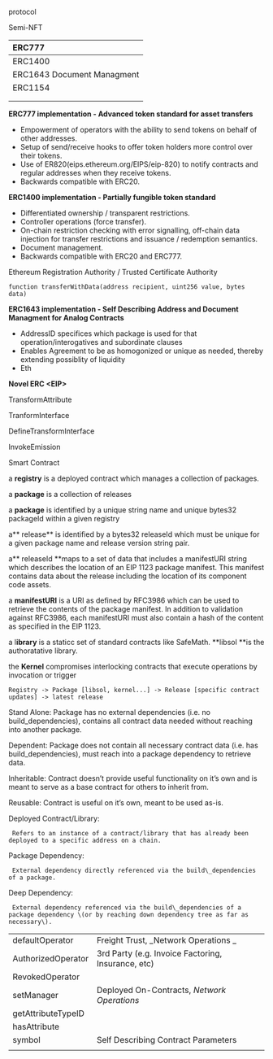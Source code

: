 protocol

Semi-NFT

| ERC777 |
| :--- |
| ERC1400 |
| ERC1643 Document Managment |
| ERC1154 |
|  |
|  |

**ERC777 implementation - Advanced token standard for asset transfers**

* Empowerment of operators with the ability to send tokens on behalf of other addresses.
* Setup of send/receive hooks to offer token holders more control over their tokens.
* Use of ER820\(eips.ethereum.org/EIPS/eip-820\) to notify contracts and regular addresses when they receive tokens.
* Backwards compatible with ERC20.

**ERC1400 implementation - Partially fungible token standard**

* Differentiated ownership / transparent restrictions.
* Controller operations \(force transfer\).
* On-chain restriction checking with error signalling, off-chain data injection for transfer restrictions and issuance / redemption semantics.
* Document management.
* Backwards compatible with ERC20 and ERC777.

Ethereum Registration Authority / Trusted Certificate Authority

```
function transferWithData(address recipient, uint256 value, bytes data)
```

**ERC1643 implementation - Self Describing Address and Document Managment for Analog Contracts**

* AddressID specifices which package is used for that operation/interogatives and subordinate clauses  
* Enables Agreement to be as homogonized or unique as needed, thereby extending possiblity of liquidity 
* Eth





**Novel ERC &lt;EIP&gt;**

TransformAttribute

TranformInterface

DefineTransformInterface

InvokeEmission

Smart Contract

a **registry** is a deployed contract which manages a collection of packages.

a **package** is a collection of releases

a **package** is identified by a unique string name and unique bytes32 packageId within a given registry

a** release** is identified by a bytes32 releaseId which must be unique for a given package name and release version string pair.

a** releaseId **maps to a set of data that includes a manifestURI string which describes the location of an EIP 1123 package manifest. This manifest contains data about the release including the location of its component code assets.

a **manifestURI** is a URI as defined by RFC3986 which can be used to retrieve the contents of the package manifest. In addition to validation against RFC3986, each manifestURI must also contain a hash of the content as specified in the EIP 1123.

a l**ibrary** is a staticc set of standard contracts like SafeMath. **libsol **is the authoratative library.

the **Kernel** compromises interlocking contracts that execute operations by invocation or trigger

```
Registry -> Package [libsol, kernel...] -> Release [specific contract updates] -> latest release
```

Stand Alone:    Package has no external dependencies \(i.e. no build\_dependencies\), contains all contract data needed without reaching into another package.

Dependent:    Package does not contain all necessary contract data \(i.e. has build\_dependencies\), must reach into a package dependency to retrieve data.

Inheritable:    Contract doesn’t provide useful functionality on it’s own and is meant to serve as a base contract for others to inherit from.

Reusable:    Contract is useful on it’s own, meant to be used as-is.

Deployed Contract/Library:

```
 Refers to an instance of a contract/library that has already been deployed to a specific address on a chain.
```

Package Dependency:

```
 External dependency directly referenced via the build\_dependencies of a package.
```

Deep Dependency:

```
 External dependency referenced via the build\_dependencies of a package dependency \(or by reaching down dependency tree as far as necessary\).
```

|  |  |
| :--- | :--- |
| defaultOperator | Freight Trust, _Network Operations _ |
| AuthorizedOperator | 3rd Party \(e.g. Invoice Factoring, Insurance, etc\) |
| RevokedOperator |  |
| setManager | Deployed On-Contracts, _Network Operations_ |
| getAttributeTypeID |  |
| hasAttribute |  |
| symbol | Self Describing Contract Parameters |
|  |  |



